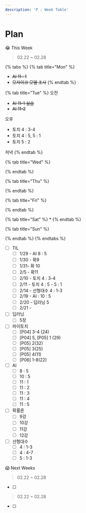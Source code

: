 ```yaml
---
description: 'P : Week Table'
---
```


# Plan

😂 This Week

> 02.22 ~ 02.28

{% tabs %}
{% tab title="Mon" %}
* ~~AI 11 : 1~~
* ~~모자이크 모델 조사~~
{% endtab %}

{% tab title="Tue" %}
오전

* ~~AI 11-1 실습~~
* ~~AI 11-2~~

오후

* 토치 4 : 3-4
* 토치 4 : 5, 5 : 1
* 토치 5 : 2

저녁
{% endtab %}

{% tab title="Wed" %}

{% endtab %}

{% tab title="Thu" %}

{% endtab %}

{% tab title="Fri" %}

{% endtab %}

{% tab title="Sat" %}
* 
{% endtab %}

{% tab title="Sun" %}

{% endtab %}
{% endtabs %}

* [ ] TIL
  * [ ] 1/29 - AI 8 : 5
  * [ ] 1/30 - 확9
  * [ ] 1/31- 확 10
  * [ ] 2/5 - 확11
  * [ ] 2/10 - 토치 4 : 3-4
  * [ ] 2/11 - 토치 4 : 5 - 5 : 1
  * [ ] 2/14 - 선형대수 4 : 1-3
  * [ ] 2/19 - AI : 10 : 5
  * [ ] 2/20 - 딥러닝 5
  * [ ] 2/21 - 
* [ ] 딥러닝
  * [ ] 5장
* [ ] 파이토치 
  * [ ] \[P04\] 3-4 \(24\) 
  * [ ] \[P04\] 5, \[P05\] 1 \(29\)
  * [ ] \[P05\] 2\(32\)
  * [ ] \[P05\] 3\(25\)
  * [ ] \[P05\] 4\(11\)
  * [ ] \[P06\] 1-8\(22\)
* [ ] AI
  * [ ] 8 : 5
  * [ ] 10 : 5
  * [ ] 11 : 1
  * [ ] 11 : 2
  * [ ] 11 : 3
  * [ ] 11 : 4
  * [ ] 11 : 5
* [ ] 확률론
  * [ ] 9강
  * [ ] 10강
  * [ ] 11강
  * [ ] 12강
* [ ] 선형대수
  * [ ] 4 : 1-3
  * [ ] 4 : 4-7
  * [ ] 5 : 1-3

😱 Next Weeks

> 02.22 ~ 02.28

* [ ] 
> 02.22 ~ 02.28

* [ ] 
